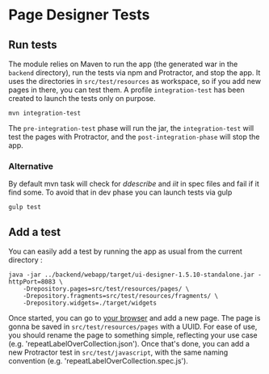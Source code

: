 # Page Designer Tests

## Run tests

The module relies on Maven to run the app (the generated war in the `backend` directory), run the tests via npm and Protractor, and stop the app.
It uses the directories in `src/test/resources` as workspace, so if you add new pages in there, you can test them.
A profile `integration-test` has been created to launch the tests only on purpose.

    mvn integration-test
    
The `pre-integration-test` phase will run the jar, the `integration-test` will test the pages with Protractor, and the `post-integration-phase` will stop the app.

### Alternative
By default mvn task will check for _ddescribe_ and _iit_ in spec files and fail if it find some. To avoid that in dev phase you can launch tests via gulp

    gulp test

## Add a test

You can easily add a test by running the app as usual from the current directory : 
 
    java -jar ../backend/webapp/target/ui-designer-1.5.10-standalone.jar -httpPort=8083 \
        -Drepository.pages=src/test/resources/pages/ \
        -Drepository.fragments=src/test/resources/fragments/ \
        -Drepository.widgets=./target/widgets 
    
Once started, you can go to [your browser](http://localhost:8083/designer/) and add a new page.
The page is gonna be saved in `src/test/resources/pages` with a UUID. 
For ease of use, you should rename the page to something simple, reflecting your use case (e.g. 'repeatLabelOverCollection.json').
Once that's done, you can add a new Protractor test in `src/test/javascript`, with the same naming convention (e.g. 'repeatLabelOverCollection.spec.js').


